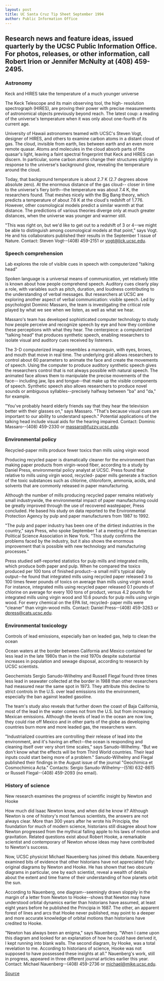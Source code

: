```yaml
---
layout: post
title: UC Santa Cruz Tip Sheet September 1994
author: Public Information Office
---
```


## Research news and feature ideas, issued quarterly by the UCSC  Public Information Office. For photos, releases, or other  information, call Robert Irion or Jennifer McNulty at (408) 459-2495.

### Astronomy

Keck and HIRES take the temperature of a much younger universe

The Keck Telescope and its main observing tool, the high- resolution spectrograph (HIRES), are proving their power with  precise measurements of astronomical objects previously beyond  reach. The latest coup: a reading of the universe's temperature when  it was only about one-fourth of its current age.

University of Hawaii astronomers teamed with UCSC's Steven  Vogt, designer of HIRES, and others to examine carbon atoms in a  distant cloud of gas. The cloud, invisible from earth, lies between  earth and an even more remote quasar. Atoms and molecules in the  cloud absorb parts of the quasar's light, leaving a faint spectral  fingerprint that Keck and HIRES can discern. In particular, some  carbon atoms change their structures slightly in response to the  universe's background glow, revealing the temperature around the  cloud.

Today, that background temperature is about 2.7 K (2.7 degrees  above absolute zero). At the enormous distance of the gas cloud-- closer in time to the universe's fiery birth--the temperature was  about 7.4 K, the researchers found. That meshes nicely with the Big  Bang theory, which predicts a temperature of about 7.6 K at the  cloud's redshift of 1.776. However, other cosmological models  predict a similar warmth at that distance. The predictions of  various theories diverge only at much greater distances, when the  universe was younger and warmer still.

"This was right on, but we'd like to get out to a redshift of 3 or  4--we might be able to distinguish among cosmological models at  that point," says Vogt. He and his collaborators published their  results in the September 1 issue of Nature. Contact: Steven Vogt--(408) 459-2151 or vogt@lick.ucsc.edu.

### Speech comprehension

Lab explores the role of visible cues in speech with computerized  "talking head"

Spoken language is a universal means of communication, yet  relatively little is known about how people comprehend speech.  Auditory cues clearly play a role, with variables such as pitch,  duration, and loudness contributing to the understanding of verbal  messages. But researchers at UCSC are exploring another aspect of  verbal communication: visible speech. Led by psychologist Dominic  Massaro, the team is investigating the critical role played by what  we see when we listen, as well as what we hear.

Massaro's team has developed sophisticated computer  technology to study how people perceive and recognize speech by eye  and how they combine these perceptions with what they hear. The  centerpiece: a computerized "talking head" that produces synthetic  speech, enabling researchers to isolate visual and auditory cues  received by listeners.

The 3-D computerized image resembles a mannequin, with  eyes, brows, and mouth that move in real time. The underlying grid  allows researchers to control about 60 parameters to animate the  face and create the movements of speech. Using the computer to  produce auditory synthetic speech gives the researchers control that  is not always possible with natural speech. The animated face  allows them to manipulate the precise movements of the face-- including jaw, lips and tongue--that make up the visible components  of speech. Synthetic speech also allows researchers to produce novel  sounds or ambiguous syllables--precisely halfway between "ba" and  "da," for example.

"You've probably heard elderly friends say that they hear the  television better with their glasses on," says Massaro. "That's  because visual cues are important to our ability to understand  speech." Potential applications of the talking head include visual  aids for the hearing impaired. Contact: Dominic Massaro--(408) 459-2330 or  massaro@fuzzy.ucsc.edu.

### Environmental policy

Recycled-paper mills produce fewer toxics than mills using virgin  wood

Producing recycled paper is dramatically cleaner for the  environment than making paper products from virgin-wood fiber,  according to a study by Daniel Press, environmental policy analyst at  UCSC. Press found that relative to mills using virgin wood, recycled- paper mills generate a fraction of the toxic substances such as  chlorine, chloroform, ammonia, acids, and solvents that are  commonly released in paper manufacturing.

Although the number of mills producing recycled paper remains  relatively small industrywide, the environmental impact of paper  manufacturing could be greatly improved through the use of  recovered wastepaper, Press concluded. He based his study on data  reported to the Environmental Protection Agency by pulp and paper  manufacturers from 1987 to 1992.

"The pulp and paper industry has been one of the dirtiest  industries in the country," says Press, who spoke September 1 at a  meeting of the American Political Science Association in New York.  "This study confirms the problems faced by the industry, but it also  shows the enormous improvement that is possible with new  technology and manufacturing processes."

Press studied self-reported statistics for pulp mills and  integrated mills, which produce both paper and pulp. When he  compared the toxics produced per 100 tons of finished product--a  small mill's typical daily output--he found that integrated mills  using recycled paper released 3 to 100 times fewer pounds of toxics  on average than mills using virgin wood. For instance, integrated  mills using recycled paper released 0.1 pounds of chlorine on  average for every 100 tons of product, versus 4.2 pounds for  integrated mills using virgin wood and 10.6 pounds for pulp mills  using virgin wood. For every chemical on the EPA list, recycled- paper mills were "cleaner" than virgin-wood mills. Contact: Daniel Press--(408) 459-3263 or dpress@cats.ucsc.edu.

### Environmental toxicology

Controls of lead emissions, especially ban on leaded gas, help to  clean the ocean

Ocean waters at the border between California and Mexico  contained far less lead in the late 1980s than in the mid 1970s  despite substantial increases in population and sewage disposal,  according to research by UCSC scientists.

Geochemists Sergio Sanudo-Wilhelmy and Russell Flegal found  three times less lead in seawater collected at the border in 1988  than other researchers had measured near the same spot in 1973.  They attribute this decline to strict controls in the U.S. over lead  emissions into the environment, especially the ban against leaded  gasoline.

The team's study also reveals that further down the coast of  Baja California, most of the lead in the water comes not from the  U.S. but from increasing Mexican emissions. Although the levels of  lead in the ocean are now low, they could rise off Mexico and in  other parts of the globe as developing countries burn more and more  leaded gas, the researchers warn.

"Industrialized countries are controlling their release of lead  into the environment, and it's having an effect--the ocean is  responding and cleaning itself over very short time scales," says  Sanudo-Wilhelmy. "But we don't know what the effects will be from  Third World countries. Their lead inputs could start being more of a  problem." Sanudo-Wilhelmy and Flegal published their findings in the  August issue of the journal "Geochimica et Cosmochimica Acta."  Contacts: Sergio Sanudo-Wilhelmy--(516) 632-8615 or Russell  Flegal--(408) 459-2093 (no email).

### History of science

New research examines the progress of scientific insight by Newton  and Hooke

How much did Isaac Newton know, and when did he know it?  Although Newton is one of history's most famous scientists, the  answers are not always clear. More than 300 years after he wrote  his Principia, the foundation for much of modern science, historians  still disagree about how Newton progressed from the mythical  falling apple to his laws of motion and gravitation. Related  questions exist about Robert Hooke, a remarkable scientist and  contemporary of Newton whose ideas may have contributed to  Newton's success.

Now, UCSC physicist Michael Nauenberg has joined this debate.  Nauenberg examined bits of evidence that other historians have not  appreciated fully: original diagrams by Newton and Hooke. He has  shown that two obscure diagrams in particular, one by each  scientist, reveal a wealth of details about the extent and time frame  of their understanding of how planets orbit the sun.

According to Nauenberg, one diagram--seemingly drawn  sloppily in the margin of a letter from Newton to Hooke--shows that  Newton may have understood orbital dynamics earlier than  historians have assumed, at least eight years before he published  the Principia in 1687. The other, an apparent forest of lines and arcs  that Hooke never published, may point to a deeper and more accurate  knowledge of orbital motions than historians have credited to Hooke.

"Newton has always been an enigma," says Nauenberg. "When I  came upon this diagram and looked for an explanation of how he  could have derived it, I kept running into blank walls. The second  diagram, by Hooke, was a total revelation to me. According to  historians of science, Hooke was not supposed to have possessed  these insights at all." Nauenberg's work, still in progress, appeared  in three different journal articles earlier this year. Contact: Michael Nauenberg--(408) 459-2736 or  michael@mike.ucsc.edu.

[Source](http://www1.ucsc.edu/news_events/press_releases/archive/94-95/09-94/093094-UC_Santa_Cruz_tip_s.html "Permalink to 093094-UC_Santa_Cruz_tip_s")
